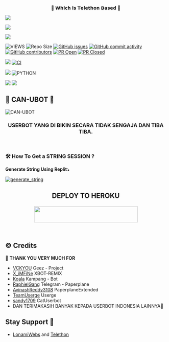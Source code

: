 <p align="center"> 🐣  𝗪𝗵𝗶𝗰𝗵 𝗶𝘀 𝗧𝗲𝗹𝗲𝘁𝗵𝗼𝗻 𝗕𝗮𝘀𝗲𝗱 🐣 </p>
<p align="left">
  <a href="https://github.com/maspion27/CAN-UBOT/fork"><img src="https://img.shields.io/github/forks/maspion27/CAN-UBOT?label=Fork&style=social"></a>
  </p>
<p align="left">
  <a href="https://github.com/maspion27/CAN-UBOT"><img src="https://img.shields.io/github/stars/maspion27/CAN-UBOT?style=social"></a>
  </p>
<p align="left">
  <a href="https://github.com/maspion27/CAN-UBOT/blob/CAN-UBOT/LICENSE"><img src="https://img.shields.io/github/license/maspion27/CAN-UBOT?&style=social&logo=github">
  </a></p>

![VIEWS](https://komarev.com/ghpvc/?username=maspion27)
![Repo Size](https://img.shields.io/github/repo-size/maspion27/CAN-UBOT?&style=plastic&logo=github)
[![GitHub issues](https://img.shields.io/github/issues/maspion27/CAN-UBOT?&style=plastic&logo=github)](https://github.com/maspion27/CAN-UBOT/issues)
[![GitHub commit activity](https://img.shields.io/github/commit-activity/m/maspion27/CAN-UBOT?&style=plastic&logo=github)](https://github.com/maspion27/CAN-UBOT/graphs/commit-activity)
[![GitHub contributors](https://img.shields.io/github/contributors/maspion27/CAN-UBOT?&style=plastic&logo=github)](https://GitHub.com/maspion27/CAN-UBOT/graphs/contributors/)
[![PR Open](https://img.shields.io/github/issues-pr/maspion27/CAN-UBOT?&style=plastic&logo=github)](https://github.com/maspion27/CAN-UBOT/pulls)
[![PR Closed](https://img.shields.io/github/issues-pr-closed/maspion27/CAN-UBOT?&style=plastic&logo=github)](https://github.com/maspion27/CAN-UBOT/pulls?q=is:closed)
<p align="justify">
<a href="https://github.com/maspion27/CAN-UBOT/commits/CAN-UBOT"><img src="https://img.shields.io/github/last-commit/maspion27/CAN-UBOT?color=ff69b4&logo=github&logoColor=ff69b4&style=for-the-badge" /></a>
<a href="https://github.com/maspion27/CAN-UBOT/actions/workflows/main.yml"><img src="https://img.shields.io/github/workflow/status/maspion27/CAN-UBOT/CI/CAN-UBOT?style=for-the-badge&logo=github-actions&logoColor=aqua" alt="CI" /></a>
</p>
<p align="justify">
<a href="https://pypi.org/project/Telethon/"><img src="https://img.shields.io/pypi/v/telethon?color=important&label=telethon&logo=python&logoColor=brightgreen&style=for-the-badge" /></a>
<img alt="PYTHON" src="https://img.shields.io/badge/PYTHON-v3.9.5-white?style=for-the-badge&logo=appveyor"/>
</p>
<p align="left">
</p>
<a href="https://t.me/GeezSupportGroup"><img src="https://img.shields.io/badge/Join-Group1%20Support-blue.svg?style=for-the-badge&logo=Telegram"></a>
<a href="https://t.me/VcgSupportGroup"><img src="https://img.shields.io/badge/Join-Group2%20Support-blue.svg?style=for-the-badge&logo=Telegram"></a>

##  🐣 CAN-UBOT 🐣 
![CAN-UBOT](https://telegra.ph/file/cc9b45e639efe047ce719.png)

<h3 align="center">USERBOT YANG DI BIKIN SECARA TIDAK SENGAJA DAN TIBA TIBA.</h3>
<p align="center">&nbsp;</p>


### 🛠️ How To Get a STRING SESSION ?

**Generate String Using Replit⤵️**

<a href="https://replit.com/@Vckyou/Geez-String-Session#main.py"><img src="https://img.shields.io/badge/run-string__session.py-magenta?style=for-the-badge&logo=repl.it" alt="generate_string" /></a>

## <p align="center">DEPLOY TO HEROKU</p>

<p align="center"><a href="https://heroku.com/deploy?template=https://github.com/maspion27/CAN-UBOT/tree/CAN-UBOT">
  <img src="https://img.shields.io/badge/Deploy%20To%20Heroku-pink?style=flat&logo=heroku" width="325" height="50.100" /></a></p>

<br>
</p>

## © Credits 

 🙏 **THANK YOU VERY MUCH FOR**

*   [VCKYOU](https://github.com/Vckyou/Geez-Project)    Geez - Project
*   [X_iMFiNe](https://github.com/ximfine/xBot-Remix)    XBOT-REMIX
*   [Koala](https://github.com/ManusiaRakitan/Kampang-Bot)    Kampang - Bot
*   [RaphielGang](https://github.com/RaphielGang)    Telegram - Paperplane
*   [AvinashReddy3108](https://github.com/AvinashReddy3108)    PaperplaneExtended
*   [TeamUserge](https://github.com/UsergeTeam/Userge)    Userge
*   [sandy1709](https://github.com/sandy1709/catuserbot)    CatUserbot
*   DAN TERIMAKASIH BANYAK KEPADA USERBOT INDONESIA LAINNYA🙏


## Stay Support 🚀
*   [LonamiWebs](https://github.com/LonamiWebs/) and [Telethon](https://github.com/LonamiWebs/Telethon)
